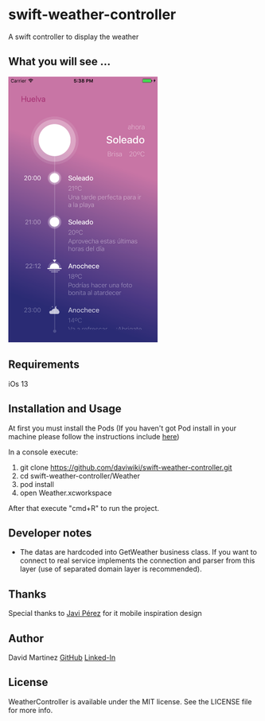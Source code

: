 # swift-weather-controller
A swift controller to display the weather

## What you will see ...
<img src="./resources/screenshoot.png" width="300"/>

## Requirements

iOs 13

## Installation and Usage

At first you must install the Pods (If you haven't got Pod install in your machine please follow the instructions include [here](https://cocoapods.org/))

In a console execute:
1. git clone https://github.com/daviwiki/swift-weather-controller.git
2. cd swift-weather-controller/Weather
3. pod install
4. open Weather.xcworkspace

After that execute "cmd+R" to run the project.

## Developer notes

* The datas are hardcoded into GetWeather business class. If you want to connect to real service implements the connection and parser from this layer (use of separated domain layer is recommended).

## Thanks

Special thanks to [Javi Pérez](https://dribbble.com/shots/1718042-Weather-App) for it mobile inspiration design

## Author

David Martinez
[GitHub](https://github.com/daviwiki)
[Linked-In](https://www.linkedin.com/in/david-martinez-garc%C3%ADa-b4187148/)

## License

WeatherController is available under the MIT license. See the LICENSE file for more info.
